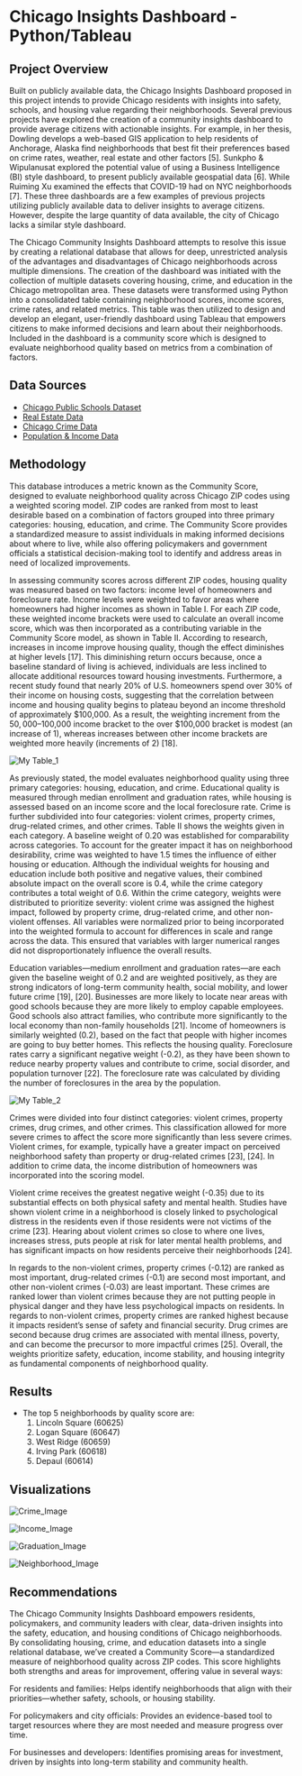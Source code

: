 # Chicago Insights Dashboard - Python/Tableau

## Project Overview
Built on publicly available data, the Chicago Insights Dashboard proposed in this project intends to provide Chicago residents with insights into safety, schools, and housing value regarding their neighborhoods. Several previous projects have explored the creation of a community insights dashboard to provide average citizens with actionable insights. For example, in her thesis, Dowling develops a web-based GIS application to help residents of Anchorage, Alaska find neighborhoods that best fit their preferences based on crime rates, weather, real estate and other factors [5]. Sunkpho & Wipulanusat explored the potential value of using a Business Intelligence (BI) style dashboard, to present publicly available geospatial data [6]. While Ruiming Xu examined the effects that COVID-19 had on NYC neighborhoods [7]. These three dashboards are a few examples of previous projects utilizing publicly available data to deliver insights to average citizens. However, despite the large quantity of data available, the city of Chicago lacks a similar style dashboard.

The Chicago Community Insights Dashboard attempts to resolve this issue by creating a relational database that allows for deep, unrestricted analysis of the advantages and disadvantages of Chicago neighborhoods across multiple dimensions. The creation of the dashboard was initiated with the collection of multiple datasets covering housing, crime, and education in the Chicago metropolitan area. These datasets were transformed using Python into a consolidated table containing neighborhood scores, income scores, crime rates, and related metrics. This table was then utilized to design and develop an elegant, user-friendly dashboard using Tableau that empowers citizens to make informed decisions and learn about their neighborhoods. Included in the dashboard is a community score which is designed to evaluate neighborhood quality based on metrics from a combination of factors.

## Data Sources
- [Chicago Public Schools Dataset](https://data.cityofchicago.org/Education/Chicago-Public-Schools-School-Progress-Reports-SY2/2dn2-x66j/about_data)
- [Real Estate Data](https://www.housingstudies.org/data-portal/browse/?indicator=sales-100-residential-parcel&area=chicago-community-areas&property_type=0&view_as=view-table#)
- [Chicago Crime Data](https://data.cityofchicago.org/Public-Safety/Crimes-2001-to-Present/ijzp-q8t2/about_data)
- [Population & Income Data](https://www.housingstudies.org/data-portal/browse/?indicator=population-and-age&area=cook-county-municipalities&view_as=view-table)

## Methodology
This database introduces a metric known as the Community Score, designed to evaluate neighborhood quality across Chicago ZIP codes using a weighted scoring model. ZIP codes are ranked from most to least desirable based on a combination of factors grouped into three primary categories: housing, education, and crime. The Community Score provides a standardized measure to assist individuals in making informed decisions about where to live, while also offering policymakers and government officials a statistical decision-making tool to identify and address areas in need of localized improvements.

In assessing community scores across different ZIP codes, housing quality was measured based on two factors: income level of homeowners and foreclosure rate. Income levels were weighted to favor areas where homeowners had higher incomes as shown in Table I. For each ZIP code, these weighted income brackets were used to calculate an overall income score, which was then incorporated as a contributing variable in the Community Score model, as shown in Table II. According to research, increases in income improve housing quality, though the effect diminishes at higher levels [17]. This diminishing return occurs because, once a baseline standard of living is achieved, individuals are less inclined to allocate additional resources toward housing investments. Furthermore, a recent study found that nearly 20% of U.S. homeowners spend over 30% of their income on housing costs, suggesting that the correlation between income and housing quality begins to plateau beyond an income threshold of approximately $100,000. As a result, the weighting increment from the $50,000–$100,000 income bracket to the over $100,000 bracket is modest (an increase of 1), whereas increases between other income brackets are weighted more heavily (increments of 2) [18].

![My Table_1](images/Table1.png)

As previously stated, the model evaluates neighborhood quality using three primary categories: housing, education, and crime. Educational quality is measured through median enrollment and graduation rates, while housing is assessed based on an income score and the local foreclosure rate. Crime is further subdivided into four categories: violent crimes, property crimes, drug-related crimes, and other crimes. Table II shows the weights given in each category.  A baseline weight of 0.20 was established for comparability across categories. To account for the greater impact it has on neighborhood desirability, crime was weighted to have 1.5 times the influence of either housing or education. Although the individual weights for housing and education include both positive and negative values, their combined absolute impact on the overall score is 0.4, while the crime category contributes a total weight of 0.6. Within the crime category, weights were distributed to prioritize severity: violent crime was assigned the highest impact, followed by property crime, drug-related crime, and other non-violent offenses. All variables were normalized prior to being incorporated into the weighted formula to account for differences in scale and range across the data. This ensured that variables with larger numerical ranges did not disproportionately influence the overall results.

Education variables—medium enrollment and graduation rates—are each given the baseline weight of 0.2 and are weighted positively, as they are strong indicators of long-term community health, social mobility, and lower future crime [19], [20]. Businesses are more likely to locate near areas with good schools because they are more likely to employ capable employees. Good schools also attract families, who contribute more significantly to the local economy than non-family households [21]. Income of homeowners is similarly weighted (0.2), based on the fact that people with higher incomes are going to buy better homes. This reflects the housing quality. Foreclosure rates carry a significant negative weight (-0.2), as they have been shown to reduce nearby property values and contribute to crime, social disorder, and population turnover [22]. The foreclosure rate was calculated by dividing the number of foreclosures in the area by the population.

![My Table_2](images/Table2.png)

Crimes were divided into four distinct categories: violent crimes, property crimes, drug crimes, and other crimes. This classification allowed for more severe crimes to affect the score more significantly than less severe crimes. Violent crimes, for example, typically have a greater impact on perceived neighborhood safety than property or drug-related crimes [23], [24]. In addition to crime data, the income distribution of homeowners was incorporated into the scoring model. 

Violent crime receives the greatest negative weight (-0.35) due to its substantial effects on both physical safety and mental health. Studies have shown violent crime in a neighborhood is closely linked to psychological distress in the residents even if those residents were not victims of the crime [23]. Hearing about violent crimes so close to where one lives, increases stress, puts people at risk for later mental health problems, and has significant impacts on how residents perceive their neighborhoods [24]. 

In regards to the non-violent crimes, property crimes (-0.12) are ranked as most important, drug-related crimes (-0.1) are second most important, and other non-violent crimes (-0.03) are least important. These crimes are ranked lower than violent crimes because they are not putting people in physical danger and they have less psychological impacts on residents. In regards to non-violent crimes, property crimes are ranked highest because it impacts resident’s sense of safety and financial security. Drug crimes are second because drug crimes are associated with mental illness, poverty, and can become the precursor to more impactful crimes [25]. Overall, the weights prioritize safety, education, income stability, and housing integrity as fundamental components of neighborhood quality.

## Results
- The top 5 neighborhoods by quality score are:
  1. Lincoln Square (60625)
  2. Logan Square (60647)
  3. West Ridge (60659)
  4. Irving Park (60618)
  5. Depaul (60614)

## Visualizations

![Crime_Image](images/Crime_Image.png)

![Income_Image](images/Income_Image.png)

![Graduation_Image](images/Graduation_Rate_Image.png)

![Neighborhood_Image](images/Neighborhood_Scores_Image.png)

## Recommendations
The Chicago Community Insights Dashboard empowers residents, policymakers, and community leaders with clear, data-driven insights into the safety, education, and housing conditions of Chicago neighborhoods. By consolidating housing, crime, and education datasets into a single relational database, we’ve created a Community Score—a standardized measure of neighborhood quality across ZIP codes. This score highlights both strengths and areas for improvement, offering value in several ways:

For residents and families: Helps identify neighborhoods that align with their priorities—whether safety, schools, or housing stability.

For policymakers and city officials: Provides an evidence-based tool to target resources where they are most needed and measure progress over time.

For businesses and developers: Identifies promising areas for investment, driven by insights into long-term stability and community health.

